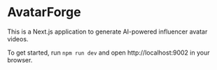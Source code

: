 # AvatarForge

This is a Next.js application to generate AI-powered influencer avatar videos.

To get started, run `npm run dev` and open http://localhost:9002 in your browser.
